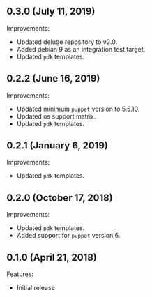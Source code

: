 ## 0.3.0 (July 11, 2019)

Improvements:

- Updated deluge repository to v2.0.
- Added debian 9 as an integration test target.
- Updated `pdk` templates.

## 0.2.2 (June 16, 2019)

Improvements:

- Updated minimum `puppet` version to 5.5.10.
- Updated os support matrix.
- Updated `pdk` templates.

## 0.2.1 (January 6, 2019)

Improvements:

- Updated `pdk` templates.

## 0.2.0 (October 17, 2018)

Improvements:

- Updated `pdk` templates.
- Added support for `puppet` version 6.

## 0.1.0 (April 21, 2018)

Features:

  - Initial release
